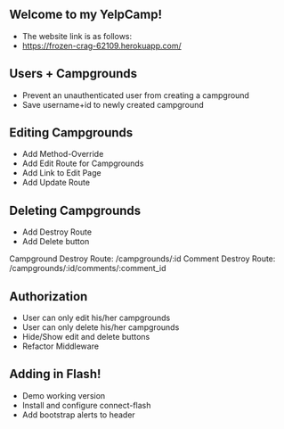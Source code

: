 ## Welcome to my YelpCamp! 
* The website link is as follows:
* https://frozen-crag-62109.herokuapp.com/

## Users + Campgrounds
* Prevent an unauthenticated user from creating a campground
* Save username+id to newly created campground

## Editing Campgrounds
* Add Method-Override
* Add Edit Route for Campgrounds
* Add Link to Edit Page
* Add Update Route

## Deleting Campgrounds
* Add Destroy Route
* Add Delete button

Campground Destroy Route: /campgrounds/:id
Comment Destroy Route: 	  /campgrounds/:id/comments/:comment_id

## Authorization
* User can only edit his/her campgrounds
* User can only delete his/her campgrounds
* Hide/Show edit and delete buttons
* Refactor Middleware

## Adding in Flash!
* Demo working version
* Install and configure connect-flash
* Add bootstrap alerts to header
